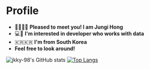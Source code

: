 
# Profile
* 👋🏼👋🏼  **Pleased to meet you! I am Jungi Hong**<br>
* 💻🤖  **I'm interested in developer who works with data**<br>
* 🇰🇷🇰🇷  **I'm from South Korea** <br>
* **Feel free to look around!**

![jkky-98's GitHub stats](https://github-readme-stats.vercel.app/api?username=jkky-98&show_icons=true&theme=radical)
[![Top Langs](https://github-readme-stats.vercel.app/api/top-langs/?username=anuraghazra&&layout=compact)](https://github.com/anuraghazra/github-readme-stats)
